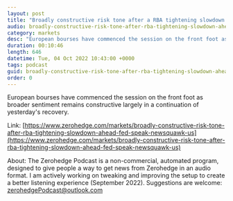 ```yaml
---
layout: post
title: "Broadly constructive risk tone after a RBA tightening slowdown &amp; ahead of Fed speak - Newsquawk US Market Open"
audio: broadly-constructive-risk-tone-after-rba-tightening-slowdown-ahead-fed-speak-newsquawk-us-0
category: markets
desc: "European bourses have commenced the session on the front foot as broader sentiment remains constructive largely in a continuation of yesterday's recovery."
duration: 00:10:46
length: 646
datetime: Tue, 04 Oct 2022 10:43:00 +0000
tags: podcast
guid: broadly-constructive-risk-tone-after-rba-tightening-slowdown-ahead-fed-speak-newsquawk-us-0
order: 0
---
```

European bourses have commenced the session on the front foot as broader sentiment remains constructive largely in a continuation of yesterday's recovery.

Link: [https://www.zerohedge.com/markets/broadly-constructive-risk-tone-after-rba-tightening-slowdown-ahead-fed-speak-newsquawk-us](https://www.zerohedge.com/markets/broadly-constructive-risk-tone-after-rba-tightening-slowdown-ahead-fed-speak-newsquawk-us)

About: The Zerohedge Podcast is a non-commercial, automated program, designed to give people a way to get news from Zerohedge in an audio format.  I am actively working on tweaking and improving the setup to create a better listening experience (September 2022).  Suggestions are welcome: [zerohedgePodcast@outlook.com](mailto:zerohedgePodcast@outlook.com)